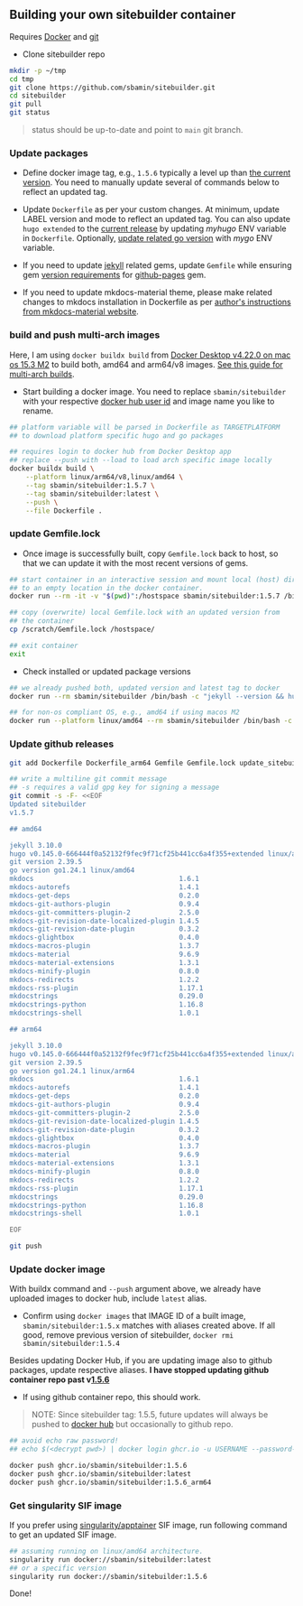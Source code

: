 ## Building your own sitebuilder container

Requires [Docker](https://www.docker.com) and [git](https://git-scm.com)

*   Clone sitebuilder repo

```sh
mkdir -p ~/tmp
cd tmp
git clone https://github.com/sbamin/sitebuilder.git
cd sitebuilder
git pull
git status
```

>status should be up-to-date and point to `main` git branch.

### Update packages

*   Define docker image tag, e.g., `1.5.6` typically a level up than [the current version](https://hub.docker.com/r/sbamin/sitebuilder/tags). You need to manually update several of commands below to reflect an updated tag.

*   Update `Dockerfile` as per your custom changes. At minimum, update LABEL version and mode to reflect an updated tag. You can also update `hugo extended` to the [current release](https://github.com/gohugoio/hugo/releases) by updating *myhugo* ENV variable in `Dockerfile`. Optionally, [update related go version](https://go.dev/dl/) with *mygo* ENV variable.

*   If you need to update [jekyll](https://jekyllrb.com/) related gems, update `Gemfile` while ensuring gem [version requirements](https://pages.github.com/versions/) for [github-pages](https://github.com/github/pages-gem) gem.

*   If you need to update mkdocs-material theme, please make related changes to mkdocs installation in Dockerfile as per [author's instructions from mkdocs-material website](https://squidfunk.github.io/mkdocs-material/upgrade/).

### build and push multi-arch images

Here, I am using `docker buildx build` from [Docker Desktop v4.22.0 on mac os 15.3 M2](https://www.docker.com/products/docker-desktop/) to build both, amd64 and arm64/v8 images. [See this guide for multi-arch builds](https://www.docker.com/blog/multi-arch-build-and-images-the-simple-way/).

*   Start building a docker image. You need to replace `sbamin/sitebuilder` with your respective [docker hub user id](https://hub.docker.com) and image name you like to rename.

```sh
## platform variable will be parsed in Dockerfile as TARGETPLATFORM
## to download platform specific hugo and go packages

## requires login to docker hub from Docker Desktop app
## replace --push with --load to load arch specific image locally
docker buildx build \
	--platform linux/arm64/v8,linux/amd64 \
	--tag sbamin/sitebuilder:1.5.7 \
	--tag sbamin/sitebuilder:latest \
	--push \
	--file Dockerfile .
```

### update Gemfile.lock

*   Once image is successfully built, copy `Gemfile.lock` back to host, so that we can update it with the most recent versions of gems.

```sh
## start container in an interactive session and mount local (host) directory
## to an empty location in the docker container.
docker run --rm -it -v "$(pwd)":/hostspace sbamin/sitebuilder:1.5.7 /bin/bash

## copy (overwrite) local Gemfile.lock with an updated version from 
## the container
cp /scratch/Gemfile.lock /hostspace/

## exit container
exit
```

*   Check installed or updated package versions

```sh
## we already pushed both, updated version and latest tag to docker
docker run --rm sbamin/sitebuilder /bin/bash -c "jekyll --version && hugo version && git version && go version && pip list | grep mkdocs"

## for non-os compliant OS, e.g., amd64 if using macos M2
docker run --platform linux/amd64 --rm sbamin/sitebuilder /bin/bash -c "jekyll --version && hugo version && git version && go version && pip list | grep mkdocs"
```

### Update github releases

```sh
git add Dockerfile Dockerfile_arm64 Gemfile Gemfile.lock update_sitebuilder.md README.md

## write a multiline git commit message
## -s requires a valid gpg key for signing a message
git commit -s -F- <<EOF
Updated sitebuilder
v1.5.7

## amd64

jekyll 3.10.0
hugo v0.145.0-666444f0a52132f9fec9f71cf25b441cc6a4f355+extended linux/amd64 BuildDate=2025-02-26T15:41:25Z VendorInfo=gohugoio
git version 2.39.5
go version go1.24.1 linux/amd64
mkdocs                                    1.6.1
mkdocs-autorefs                           1.4.1
mkdocs-get-deps                           0.2.0
mkdocs-git-authors-plugin                 0.9.4
mkdocs-git-committers-plugin-2            2.5.0
mkdocs-git-revision-date-localized-plugin 1.4.5
mkdocs-git-revision-date-plugin           0.3.2
mkdocs-glightbox                          0.4.0
mkdocs-macros-plugin                      1.3.7
mkdocs-material                           9.6.9
mkdocs-material-extensions                1.3.1
mkdocs-minify-plugin                      0.8.0
mkdocs-redirects                          1.2.2
mkdocs-rss-plugin                         1.17.1
mkdocstrings                              0.29.0
mkdocstrings-python                       1.16.8
mkdocstrings-shell                        1.0.1

## arm64

jekyll 3.10.0
hugo v0.145.0-666444f0a52132f9fec9f71cf25b441cc6a4f355+extended linux/arm64 BuildDate=2025-02-26T15:41:25Z VendorInfo=gohugoio
git version 2.39.5
go version go1.24.1 linux/arm64
mkdocs                                    1.6.1
mkdocs-autorefs                           1.4.1
mkdocs-get-deps                           0.2.0
mkdocs-git-authors-plugin                 0.9.4
mkdocs-git-committers-plugin-2            2.5.0
mkdocs-git-revision-date-localized-plugin 1.4.5
mkdocs-git-revision-date-plugin           0.3.2
mkdocs-glightbox                          0.4.0
mkdocs-macros-plugin                      1.3.7
mkdocs-material                           9.6.9
mkdocs-material-extensions                1.3.1
mkdocs-minify-plugin                      0.8.0
mkdocs-redirects                          1.2.2
mkdocs-rss-plugin                         1.17.1
mkdocstrings                              0.29.0
mkdocstrings-python                       1.16.8
mkdocstrings-shell                        1.0.1

EOF

git push
```

### Update docker image

With buildx command and `--push` argument above, we already have uploaded images to docker hub, include `latest` alias.

*   Confirm using `docker images` that IMAGE ID of a built image, `sbamin/sitebuilder:1.5.x` matches with aliases created above. If all good, remove previous version of sitebuilder, `docker rmi sbamin/sitebuilder:1.5.4`

Besides updating Docker Hub, if you are updating image also to github packages, update respective aliases. **I have stopped updating github container repo past v[1.5.6](https://github.com/sbamin/sitebuilder/releases)**

* If using github container repo, this should work.

>NOTE: Since sitebuilder tag: 1.5.5, future updates will always be pushed to [docker hub](https://hub.docker.com/r/sbamin/sitebuilder) but occasionally to github repo.

```sh
## avoid echo raw password!
## echo $(<decrypt pwd>) | docker login ghcr.io -u USERNAME --password-stdin

docker push ghcr.io/sbamin/sitebuilder:1.5.6
docker push ghcr.io/sbamin/sitebuilder:latest
docker push ghcr.io/sbamin/sitebuilder:1.5.6_arm64
```

### Get singularity SIF image

If you prefer using [singularity/apptainer](https://docs.sylabs.io/guides/3.5/user-guide/singularity_and_docker.html) SIF image, run following command to get an updated SIF image.

```sh
## assuming running on linux/amd64 architecture.
singularity run docker://sbamin/sitebuilder:latest
## or a specific version
singularity run docker://sbamin/sitebuilder:1.5.6
```

Done!
